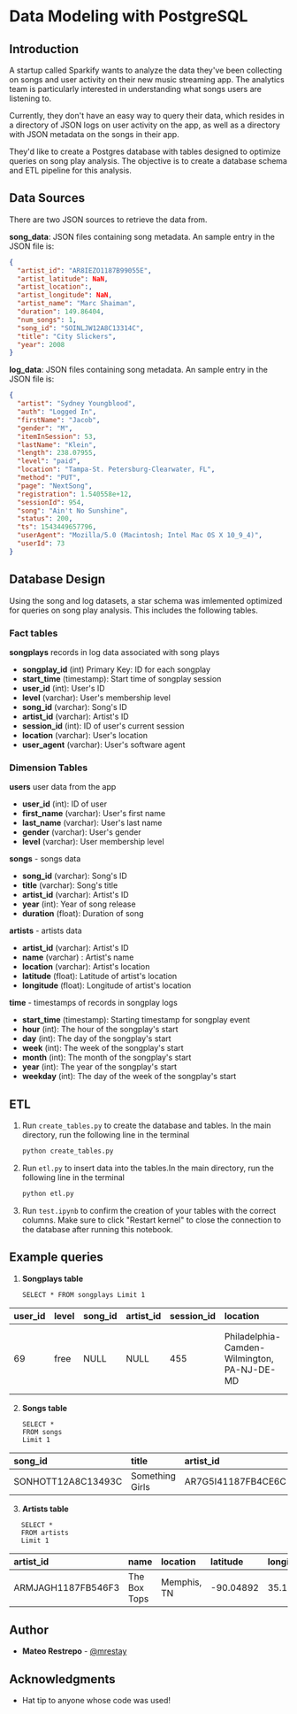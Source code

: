 # Data Modeling with PostgreSQL

## Introduction

A startup called Sparkify wants to analyze the data they've been collecting on songs and user activity on their new
music streaming app. The analytics team is particularly interested in understanding what songs users are listening to.

Currently, they don't have an easy way to query their data, which resides in a directory of JSON logs on user activity
on the app, as well as a directory with JSON metadata on the songs in their app.

They'd like to create a Postgres database with tables designed to optimize queries on song play analysis. The objective
is to create a database schema and ETL pipeline for this analysis.

## Data Sources

There are two JSON sources to retrieve the data from.

**song_data**: JSON files containing song metadata. An sample entry in the JSON file is:

```JSON
{
  "artist_id": "AR8IEZO1187B99055E",
  "artist_latitude": NaN,
  "artist_location":,
  "artist_longitude": NaN,
  "artist_name": "Marc Shaiman",
  "duration": 149.86404,
  "num_songs": 1,
  "song_id": "SOINLJW12A8C13314C",
  "title": "City Slickers",
  "year": 2008
}
```

**log_data**: JSON files containing song metadata. An sample entry in the JSON file is:

```JSON
{
  "artist": "Sydney Youngblood",
  "auth": "Logged In",
  "firstName": "Jacob",
  "gender": "M",
  "itemInSession": 53,
  "lastName": "Klein",
  "length": 238.07955,
  "level": "paid",
  "location": "Tampa-St. Petersburg-Clearwater, FL",
  "method": "PUT",
  "page": "NextSong",
  "registration": 1.540558e+12,
  "sessionId": 954,
  "song": "Ain't No Sunshine",
  "status": 200,
  "ts": 1543449657796,
  "userAgent": "Mozilla/5.0 (Macintosh; Intel Mac OS X 10_9_4)",
  "userId": 73
}
```

## Database Design

Using the song and log datasets, a star schema was imlemented optimized for queries on song play analysis. This includes
the following tables.

### Fact tables

**songplays** records in log data associated with song plays

* **songplay_id** (int) Primary Key: ID for each songplay
* **start_time** (timestamp): Start time of songplay session
* **user_id** (int): User's ID
* **level** (varchar): User's membership level
* **song_id** (varchar): Song's ID
* **artist_id** (varchar): Artist's ID
* **session_id** (int): ID of user's current session
* **location** (varchar): User's location
* **user_agent** (varchar): User's software agent

### Dimension Tables

**users** user data from the app

* **user_id** (int): ID of user
* **first_name** (varchar): User's first name
* **last_name** (varchar): User's last name
* **gender** (varchar): User's gender
* **level** (varchar): User membership level

**songs** - songs data

* **song_id** (varchar): Song's ID
* **title** (varchar): Song's title
* **artist_id** (varchar): Artist's ID
* **year** (int): Year of song release
* **duration** (float): Duration of song

**artists** - artists data

* **artist_id** (varchar): Artist's ID
* **name** (varchar) : Artist's name
* **location** (varchar): Artist's location
* **latitude** (float): Latitude of artist's location
* **longitude** (float): Longitude of artist's location

**time** - timestamps of records in songplay logs

* **start_time** (timestamp): Starting timestamp for songplay event
* **hour** (int): The hour of the songplay's start
* **day** (int): The day of the songplay's start
* **week** (int): The week of the songplay's start
* **month** (int): The month of the songplay's start
* **year** (int): The year of the songplay's start
* **weekday** (int): The day of the week of the songplay's start

## ETL

1. Run `create_tables.py` to create the database and tables. In the main directory, run the following line in the
   terminal

    ```bash
    python create_tables.py
    ```

2. Run `etl.py` to insert data into the tables.In the main directory, run the following line in the terminal

    ```bash
    python etl.py
    ```

3. Run `test.ipynb` to confirm the creation of your tables with the correct columns. Make sure to click "Restart kernel"
   to close the connection to the database after running this notebook.

## Example queries

1. **Songplays table**

   ```PostgreSQL
   SELECT * FROM songplays Limit 1
   ```

| user\_id | level | song\_id | artist\_id | session\_id | location | user\_agent |
| :--- | :--- | :--- | :--- | :--- | :--- | :--- |
| 69 | free | NULL | NULL | 455 | Philadelphia-Camden-Wilmington, PA-NJ-DE-MD | Mozilla/5.0 \(Macintosh; Intel Mac OS X 10\_9\_4\) AppleWebKit/537.36 \(KHTML, like Gecko\) Chrome/36.0.1985.125 Safari/537.36 |

2. **Songs table**

   ```PostgreSQL
   SELECT *
   FROM songs
   Limit 1
   ```

| song\_id | title | artist\_id | year | duration |
| :--- | :--- | :--- | :--- | :--- |
| SONHOTT12A8C13493C | Something Girls | AR7G5I41187FB4CE6C | 1982 | 233.40363 |

3. **Artists table**

```PostgreSQL
   SELECT *
   FROM artists
   Limit 1
```

| artist\_id | name | location | latitude | longitude |
| :--- | :--- | :--- | :--- | :--- |
| ARMJAGH1187FB546F3 | The Box Tops | Memphis, TN | -90.04892 | 35.14968 |

## Author

* **Mateo Restrepo** - [@mrestay](https://github.com/mrestay)

## Acknowledgments

* Hat tip to anyone whose code was used!